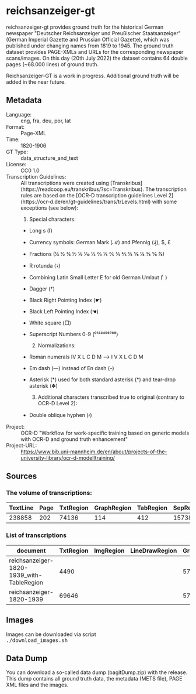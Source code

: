 <div>
   <h1 id="title">reichsanzeiger-gt</h1>
   <p id="paragraph">reichsanzeiger-gt provides ground truth for the historical German newspaper "Deutscher Reichsanzeiger und Preußischer Staatsanzeiger" (German Imperial Gazette and Prussian Official Gazette), which was published under changing names from 1819 to 1945. The ground truth dataset provides PAGE-XMLs and URLs for the corresponding newspaper scans/images. On this day (20th July 2022) the dataset contains 64 double pages (~68.000 lines) of ground truth.

Reichsanzeiger-GT is a work in progress. Additional ground truth will be added in the near future.</p>
   <h2>Metadata</h2>
   <dl class="grid">
      <dt id="Language">Language:</dt>
      <dd>eng, fra, deu, por, lat</dd>
      <dt id="Format">Format:</dt>
      <dd>Page-XML</dd>
      <dt id="Time">Time:</dt>
      <dd>1820-1906</dd>
      <dt id="GTT">GT Type:</dt>
      <dd>data_structure_and_text</dd>
      <dt id="License">License:</dt>
      <dd>CC0 1.0</dd>
      <dt id="Guidelines">Transcription Guidelines:</dt>
      <dd>All transcriptions were created using [Transkribus](https://readcoop.eu/transkribus/?sc=Transkribus). The  transcription rules are based on the [OCR-D transcription guidelines Level 2](https://ocr-d.de/en/gt-guidelines/trans/trLevels.html)  with some exceptions (see below):

  1) Special characters:

- Long s (ſ)
- Currency symbols: German Mark (ℳ) and Pfennig (₰), $, £
- Fractions (¼ ½ ¾ ⅐ ⅑ ⅒ ⅓ ⅔ ⅕ ⅖ ⅗ ⅘ ⅙ ⅚ ⅛ ⅜ ⅝ ⅞)
- R rotunda (ꝛ)
- Combining Latin Small Letter E for old German Umlaut ( ͤ )
- Dagger (†)
- Black Right Pointing Index (☛)
- Black Left Pointing Index (☚)
- White square (□)
- Superscript Numbers 0-9 (⁰¹²³⁴⁵⁶⁷⁸⁹)


  2) Normalizations:

- Roman numerals ⅠⅤ Ⅹ Ⅼ Ⅽ Ⅾ Ⅿ --&gt; I V X L C D M  
- Em dash (—) instead of En dash (–)
- Asterisk (\*) used for both standard asterisk (\*) and tear-drop asterisk (✽)



  3) Additional characters transcribed true to original (contrary to OCR-D Level 2):

- Double oblique hyphen (⸗)</dd>
      <dt id="Project">Project:</dt>
      <dd>OCR-D "Workflow for work-specific training based on generic models with OCR-D   and ground truth enhancement"</dd>
      <dt id="Project-URL">Project-URL:</dt>
      <dd>https://www.bib.uni-mannheim.de/en/about/projects-of-the-university-library/ocr-d-modelltraining/</dd>
   </dl>
   <h2>Sources</h2>
   <h3>The volume of transcriptions:</h3>
   <table id="table_id">
      <thead>
         <tr>
            <th>TextLine</th>
            <th>Page</th>
            <th>TxtRegion</th>
            <th>GraphRegion</th>
            <th>TabRegion</th>
            <th>SepRegion</th>
            <th>AdRegion</th>
            <th>NoiseRegion</th>
         </tr>
      </thead>
      <tbody>
         <tr>
            <td>238858</td>
            <td>202</td>
            <td>74136</td>
            <td>114</td>
            <td>412</td>
            <td>15738</td>
            <td>4</td>
            <td>2</td>
         </tr>
      </tbody>
   </table>
   <div id="transcriptions">
      <h3>List of transcriptions</h3>
      <div>
         <table id="table_id" class="display">
            <thead>
               <tr>
                  <th>document</th>
                  <th>TxtRegion</th>
                  <th>ImgRegion</th>
                  <th>LineDrawRegion</th>
                  <th>GraphRegion</th>
                  <th>TabRegion</th>
                  <th>ChartRegion</th>
                  <th>SepRegion</th>
                  <th>MathRegion</th>
                  <th>ChemRegion</th>
                  <th>MusicRegion</th>
                  <th>AdRegion</th>
                  <th>NoiseRegion</th>
                  <th>UnkownRegion</th>
                  <th>CustomRegion</th>
                  <th>TextLine</th>
                  <th>Page</th>
               </tr>
            </thead>
            <tbody>
               <tr>
                  <td>reichsanzeiger-1820-1939_with-TableRegion</td>
                  <td>4490</td>
                  <td/>
                  <td/>
                  <td>57</td>
                  <td>412</td>
                  <td/>
                  <td>7869</td>
                  <td/>
                  <td/>
                  <td/>
                  <td>2</td>
                  <td>1</td>
                  <td/>
                  <td/>
                  <td>119429</td>
                  <td>101</td>
               </tr>
               <tr>
                  <td>reichsanzeiger-1820-1939</td>
                  <td>69646</td>
                  <td/>
                  <td/>
                  <td>57</td>
                  <td/>
                  <td/>
                  <td>7869</td>
                  <td/>
                  <td/>
                  <td/>
                  <td>2</td>
                  <td>1</td>
                  <td/>
                  <td/>
                  <td>119429</td>
                  <td>101</td>
               </tr>
            </tbody>
         </table>
      </div>
   </div>
   <div id="extent">
      <h2>Images</h2>
      <p>Images can be downloaded via script<br/>
         <tt>./download_images.sh</tt>
      </p>
      <h2>Data Dump</h2>
      <p>You can download a so-called data dump (bagitDump.zip) with the release.<br/> 
      This dump contains all ground truth data, the metadata (METS file), PAGE XML files and the images.</p>
   </div>
</div>
